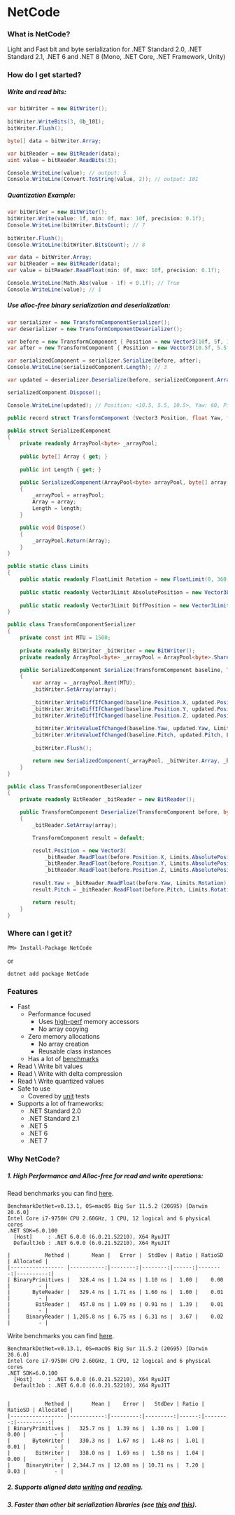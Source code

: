 # NetCode

### What is NetCode?

Light and Fast bit and byte serialization for .NET Standard 2.0, .NET Standard 2.1, .NET 6 and .NET 8 (Mono, .NET Core, .NET Framework, Unity)

### How do I get started?

##### Write and read bits:

```csharp
var bitWriter = new BitWriter();
        
bitWriter.WriteBits(3, 0b_101);        
bitWriter.Flush();

byte[] data = bitWriter.Array;

var bitReader = new BitReader(data);
uint value = bitReader.ReadBits(3);

Console.WriteLine(value); // output: 5
Console.WriteLine(Convert.ToString(value, 2)); // output: 101
```

##### Quantization Example:

```csharp
var bitWriter = new BitWriter();
bitWriter.Write(value: 1f, min: 0f, max: 10f, precision: 0.1f);
Console.WriteLine(bitWriter.BitsCount); // 7
        
bitWriter.Flush();
Console.WriteLine(bitWriter.BitsCount); // 8

var data = bitWriter.Array;
var bitReader = new BitReader(data);
var value = bitReader.ReadFloat(min: 0f, max: 10f, precision: 0.1f);

Console.WriteLine(Math.Abs(value - 1f) < 0.1f); // True
Console.WriteLine(value); // 1
```

##### Use alloc-free binary serialization and deserialization:
```csharp
var serializer = new TransformComponentSerializer();
var deserializer = new TransformComponentDeserializer();

var before = new TransformComponent { Position = new Vector3(10f, 5f, 10f), Pitch = 30f, Yaw = 60f };
var after = new TransformComponent { Position = new Vector3(10.5f, 5.5f, 10.5f), Pitch = 30f, Yaw = 60f };

var serializedComponent = serializer.Serialize(before, after);
Console.WriteLine(serializedComponent.Length); // 3

var updated = deserializer.Deserialize(before, serializedComponent.Array);

serializedComponent.Dispose();

Console.WriteLine(updated); // Position: <10.5, 5.5, 10.5>, Yaw: 60, Pitch: 30

public record struct TransformComponent (Vector3 Position, float Yaw, float Pitch );

public struct SerializedComponent
{
    private readonly ArrayPool<byte> _arrayPool;
    
    public byte[] Array { get; }
    
    public int Length { get; }

    public SerializedComponent(ArrayPool<byte> arrayPool, byte[] array, int length)
    {
        _arrayPool = arrayPool;
        Array = array;
        Length = length;
    }

    public void Dispose()
    {
        _arrayPool.Return(Array);
    }
}

public static class Limits
{
    public static readonly FloatLimit Rotation = new FloatLimit(0, 360, 0.1f);
        
    public static readonly Vector3Limit AbsolutePosition = new Vector3Limit(new FloatLimit(-100f, 100f, 0.1f), new FloatLimit(-10f, 10f, 0.1f), new FloatLimit(-100f, 100f, 0.1f));
        
    public static readonly Vector3Limit DiffPosition = new Vector3Limit(new FloatLimit(-1f, 1f, 0.1f), new FloatLimit(-1f, 1f, 0.1f), new FloatLimit(-1f, 1f, 0.1f));
}

public class TransformComponentSerializer
{
    private const int MTU = 1500;
    
    private readonly BitWriter _bitWriter = new BitWriter();
    private readonly ArrayPool<byte> _arrayPool = ArrayPool<byte>.Shared;

    public SerializedComponent Serialize(TransformComponent baseline, TransformComponent updated)
    {
        var array = _arrayPool.Rent(MTU);
        _bitWriter.SetArray(array);
        
        _bitWriter.WriteDiffIfChanged(baseline.Position.X, updated.Position.X, Limits.AbsolutePosition.X, Limits.DiffPosition.X);
        _bitWriter.WriteDiffIfChanged(baseline.Position.Y, updated.Position.Y, Limits.AbsolutePosition.Y, Limits.DiffPosition.Y);
        _bitWriter.WriteDiffIfChanged(baseline.Position.Z, updated.Position.Z, Limits.AbsolutePosition.Z, Limits.DiffPosition.Z);
        
        _bitWriter.WriteValueIfChanged(baseline.Yaw, updated.Yaw, Limits.Rotation);
        _bitWriter.WriteValueIfChanged(baseline.Pitch, updated.Pitch, Limits.Rotation);
        
        _bitWriter.Flush();

        return new SerializedComponent(_arrayPool, _bitWriter.Array, _bitWriter.BytesCount);
    }
}

public class TransformComponentDeserializer
{
    private readonly BitReader _bitReader = new BitReader();

    public TransformComponent Deserialize(TransformComponent before, byte[] array)
    {
        _bitReader.SetArray(array);

        TransformComponent result = default;

        result.Position = new Vector3(
            _bitReader.ReadFloat(before.Position.X, Limits.AbsolutePosition.X, Limits.DiffPosition.X),
            _bitReader.ReadFloat(before.Position.Y, Limits.AbsolutePosition.Y, Limits.DiffPosition.Y),
            _bitReader.ReadFloat(before.Position.Z, Limits.AbsolutePosition.Z, Limits.DiffPosition.Z));
        
        result.Yaw = _bitReader.ReadFloat(before.Yaw, Limits.Rotation);
        result.Pitch = _bitReader.ReadFloat(before.Pitch, Limits.Rotation);

        return result;
    }
}

```

### Where can I get it?

```
PM> Install-Package NetCode
```

or

```
dotnet add package NetCode
```

### Features

- Fast
  - Performance focused
    - Uses [high-perf](https://docs.microsoft.com/en-us/dotnet/api/system.buffers.binary.binaryprimitives) memory accessors
    - No array copying
  - Zero memory allocations
    - No array creation
    - Reusable class instances
  - Has a lot of [benchmarks](https://github.com/Levchenkov/NetCode/tree/main/NetCode.Benchmarks)
- Read \ Write bit values
- Read \ Write with delta compression
- Read \ Write quantized values
- Safe to use
  - Covered by [unit](https://github.com/Levchenkov/NetCode/tree/main/NetCode.UnitTests) tests
- Supports a lot of frameworks:
  - .NET Standard 2.0
  - .NET Standard 2.1
  - .NET 5
  - .NET 6
  - .NET 7

### Why NetCode?

##### 1. High Performance and Alloc-free for read and write operations:

Read benchmarks you can find [here](https://github.com/Levchenkov/NetCode/blob/main/NetCode.Benchmarks/ByteReaderBenchmark.cs).

```
BenchmarkDotNet=v0.13.1, OS=macOS Big Sur 11.5.2 (20G95) [Darwin 20.6.0]
Intel Core i7-9750H CPU 2.60GHz, 1 CPU, 12 logical and 6 physical cores
.NET SDK=6.0.100
  [Host]     : .NET 6.0.0 (6.0.21.52210), X64 RyuJIT
  DefaultJob : .NET 6.0.0 (6.0.21.52210), X64 RyuJIT

|           Method |       Mean |   Error |  StdDev | Ratio | RatioSD | Allocated |
|----------------- |-----------:|--------:|--------:|------:|--------:|----------:|
| BinaryPrimitives |   328.4 ns | 1.24 ns | 1.10 ns |  1.00 |    0.00 |         - |
|       ByteReader |   329.4 ns | 1.71 ns | 1.60 ns |  1.00 |    0.01 |         - |
|        BitReader |   457.8 ns | 1.09 ns | 0.91 ns |  1.39 |    0.01 |         - |
|     BinaryReader | 1,205.8 ns | 6.75 ns | 6.31 ns |  3.67 |    0.02 |         - |
```

Write benchmarks you can find [here](https://github.com/Levchenkov/NetCode/blob/main/NetCode.Benchmarks/ByteWriterBenchmark.cs).

```
BenchmarkDotNet=v0.13.1, OS=macOS Big Sur 11.5.2 (20G95) [Darwin 20.6.0]
Intel Core i7-9750H CPU 2.60GHz, 1 CPU, 12 logical and 6 physical cores
.NET SDK=6.0.100
  [Host]     : .NET 6.0.0 (6.0.21.52210), X64 RyuJIT
  DefaultJob : .NET 6.0.0 (6.0.21.52210), X64 RyuJIT


|           Method |       Mean |    Error |   StdDev | Ratio | RatioSD | Allocated |
|----------------- |-----------:|---------:|---------:|------:|--------:|----------:|
| BinaryPrimitives |   325.7 ns |  1.39 ns |  1.30 ns |  1.00 |    0.00 |         - |
|       ByteWriter |   330.3 ns |  1.67 ns |  1.48 ns |  1.01 |    0.01 |         - |
|        BitWriter |   338.0 ns |  1.69 ns |  1.58 ns |  1.04 |    0.00 |         - |
|     BinaryWriter | 2,344.7 ns | 12.08 ns | 10.71 ns |  7.20 |    0.03 |         - |
```

##### 2. Supports aligned data [writing](https://github.com/Levchenkov/NetCode/blob/main/NetCode.Benchmarks/BitWriter_WriteByte_Benchmark.cs) and [reading](https://github.com/Levchenkov/NetCode/blob/main/NetCode.Benchmarks/BitReader_ReadByte_Benchmark.cs).

##### 3. Faster than other bit serialization libraries (see [this](https://github.com/Levchenkov/NetCode/blob/main/NetCode.Benchmarks/BitReader_ReadBits_Benchmark.cs) and [this](https://github.com/Levchenkov/NetCode/blob/main/NetCode.Benchmarks/BitWriter_WriteBits_Benchmark.cs)).